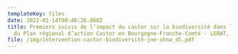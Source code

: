 ```yaml
---
templateKey: files
date: 2022-01-14T08:46:26.868Z
title: Premiers suivis de l’impact du castor sur la biodiversité dans le cadre
  du Plan régional d’action Castor en Bourgogne-Franche-Comté - LERAT, DAMS
file: /img/intervention-castor-biodiversité-jne-shna_dl.pdf
---
```

